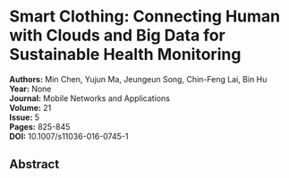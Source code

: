 # Smart Clothing: Connecting Human with Clouds and Big Data for Sustainable Health Monitoring

**Authors:** Min Chen, Yujun Ma, Jeungeun Song, Chin-Feng Lai, Bin Hu  
**Year:** None  
**Journal:** Mobile Networks and Applications  
**Volume:** 21  
**Issue:** 5  
**Pages:** 825-845  
**DOI:** 10.1007/s11036-016-0745-1  

## Abstract


